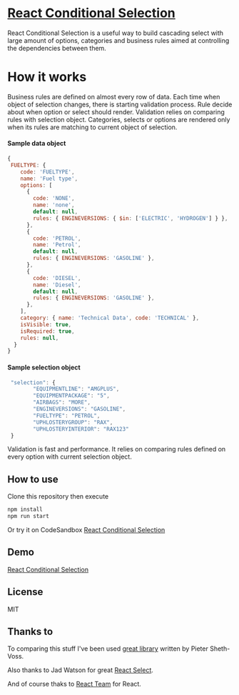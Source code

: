 # [React Conditional Selection](https://react-conditional-select.vercel.app)

React Conditional Selection is a useful way to build cascading select with large amount of options, categories and business rules aimed at controlling the dependencies between them.

# How it works

Business rules are defined on almost every row of data. Each time when object of selection changes, there is starting validation process. Rule decide about when option or select should render. Validation relies on comparing rules with selection object. Categories, selects or options are rendered only when its rules are matching to current object of selection.

#### Sample data object

```javascript
{
 FUELTYPE: {
    code: 'FUELTYPE',
    name: 'Fuel type',
    options: [
      {
        code: 'NONE',
        name: 'none',
        default: null,
        rules: { ENGINEVERSIONS: { $in: ['ELECTRIC', 'HYDROGEN'] } },
      },
      {
        code: 'PETROL',
        name: 'Petrol',
        default: null,
        rules: { ENGINEVERSIONS: 'GASOLINE' },
      },
      {
        code: 'DIESEL',
        name: 'Diesel',
        default: null,
        rules: { ENGINEVERSIONS: 'GASOLINE' },
      },
    ],
    category: { name: 'Technical Data', code: 'TECHNICAL' },
    isVisible: true,
    isRequired: true,
    rules: null,
  }
}
```

#### Sample selection object

```javascript
 "selection": {
        "EQUIPMENTLINE": "AMGPLUS",
        "EQUIPMENTPACKAGE": "5",
        "AIRBAGS": "MORE",
        "ENGINEVERSIONS": "GASOLINE",
        "FUELTYPE": "PETROL",
        "UPHLOSTERYGROUP": "RAX",
        "UPHLOSTERYINTERIOR": "RAX123"
 }
```

Validation is fast and performance. It relies on comparing rules defined on every option with current selection object.

## How to use

Clone this repository then execute

```bash
npm install
npm run start
```

Or try it on CodeSandbox [React Conditional Selection](https://codesandbox.io/s/react-conditional-selection-75e7s?file=/src/App.js)

## Demo

[React Conditional Selection](https://react-conditional-select.vercel.app/)

## License

MIT

## Thanks to

To comparing this stuff I've been used [great library](https://github.com/protobi/query) written by Pieter Sheth-Voss.

Also thanks to Jad Watson for great [React Select](https://github.com/jedwatson/react-select).

And of course thaks to [React Team](https://reactjs.org/community/team.html) for React.
